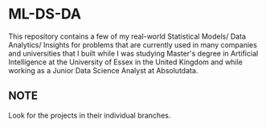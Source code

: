 # ML-DS-DA
This repository contains a few of my real-world Statistical Models/ Data Analytics/ Insights for problems that are currently used in many companies and universities that I built while I was studying Master's degree in Artificial Intelligence at the University of Essex in the United Kingdom and while working as a Junior Data Science Analyst at Absolutdata.

NOTE
---------------------------------
Look for the projects in their individual branches.
